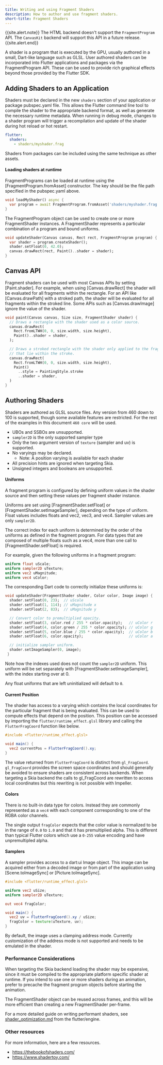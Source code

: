 ```yaml
---
title: Writing and using Fragment Shaders
description: How to author and use fragment shaders.
short-title: Fragment Shaders
---
```


{{site.alert.note}}
  The HTML backend doesn't support the `FragmentProgram` API.
  The `CanvasKit` backend will support this API in a future release.
{{site.alert.end}}

A shader is a program that is executed by the GPU, usually authored in a small,
Dart-like language such as GLSL. User authored shaders can be incorporated into
Flutter applications and packages via the FragmentProgram API. These can be
used to provide rich graphical effects beyond those provided by the Flutter SDK.

## Adding Shaders to an Application

Shaders must be declared in the new `shaders` section of your application or
package pubspec.yaml file. This allows the Flutter command line tool to compile
the shader to the appropriate backend format, as well as generate the necessary
runtime metadata. When running in debug mode, changes to a shader program will
trigger a recompilation and update of the shader during hot reload or hot
restart.

```yaml
flutter:
  shaders:
    - shaders/myshader.frag
```

Shaders from packages can be included using the same technique as other assets.

#### Loading shaders at runtime

FragmentPrograms can be loaded at runtime using the [FragmentProgram.fromAsset]
constructor. The key should be the file path specified in the pubspec.yaml
above.

```dart
void loadMyShader() async {
  var program = await FragmentProgram.fromAsset('shaders/myshader.frag');
}
```

The FragmentProgram object can be used to create one or more FragmentShader
instances. A FragmentShader represents a particular combination of a
program and bound uniforms.

```dart
void updateShader(Canvas canvas, Rect rect, FragmentProgram program) {
  var shader = program.createShader();
  shader.setFloat(0, 42.0);
  canvas.drawRect(rect, Paint()..shader = shader);
}
```

## Canvas API

Fragment shaders can be used with most Canvas APIs by setting [Paint.shader].
For example, when using [Canvas.drawRect] the shader will be evaluated for all
fragments within the rectangle. For an API like [Canvas.drawPath] with a
stroked path, the shader will be evaluated for all fragments within the stroked
line. Some APIs such as [Canvas.drawImage] ignore the value of the shader.

```dart
void paint(Canvas canvas, Size size, FragmentShader shader) {
  // Draws a rectangle with the shader used as a color source.
  canvas.drawRect(
    Rect.fromLTWH(0, 0, size.width, size.height),
    Paint()..shader = shader,
  );

  // Draws a stroked rectangle with the shader only applied to the fragments
  // that lie within the stroke.
  canvas.drawRect(
    Rect.fromLTWH(0, 0, size.width, size.height),
    Paint()
      ..style = PaintingStyle.stroke
      ..shader = shader,
  )
}

```

## Authoring Shaders

Shaders are authored as GLSL source files. Any version from 460 down to 100
is supported, though some available features are restricted. For the rest
of the examples in this document `460 core` will be used.

* UBOs and SSBOs are unsupported.
* `sampler2D` is the only supported sampler type
* Only the two argument version of `texture` (sampler and uv) is supported.
* No varyings may be declared.
  * Note: A position varying is available for each shader
* All precision hints are ignored when targeting Skia.
* Unsigned integers and booleans are unsupported.

#### Uniforms

A fragment program is configured by defining uniform values in the shader
source and then setting these values per fragment shader instance.

Uniforms are set using [FragmentShader.setFloat] or
[FragmentShader.setImageSampler], depending on the type of uniform. Float values
includes floats and vec2, vec3, and vec4. Sampler values are only `sampler2D`.

The correct index for each uniform is determined by the order of the uniforms
as defined in the fragment program. For data types that are composed of
multiple floats such as a vec4, more than one call to [FragmentShader.setFloat]
is required.

For example, given the following uniforms in a fragment program:

```glsl
uniform float uScale;
uniform sampler2D uTexture;
uniform vec2 uMagnitude;
uniform vec4 uColor;
```

The corresponding Dart code to correctly initialize these uniforms is:

```dart
void updateShader(FragmentShader shader, Color color, Image image) {
  shader.setFloat(0, 23);  // uScale
  shader.setFloat(1, 114); // uMagnitude x
  shader.setFloat(2, 83);  // uMagnitude y

  // Convert color to premultiplied opacity.
  shader.setFloat(3, color.red / 255 * color.opacity);   // uColor r
  shader.setFloat(4, color.green / 255 * color.opacity); // uColor g
  shader.setFloat(5, color.blue / 255 * color.opacity);  // uColor b
  shader.setFloat(6, color.opacity);                     // uColor a

  // initialize sampler uniform.
  shader.setImageSampler(0, image);
 }
 ```

Note how the indexes used does not count the `sampler2D` uniform. This uniform
will be set separately with [FragmentShader.setImageSampler], with the
index starting over at 0.

Any float uniforms that are left uninitialized will default to `0`.

#### Current Position

The shader has access to a varying which contains the local coordinates for
the particular fragment that is being evaluated. This can be used to compute
effects that depend on the position. This position can be accessed by
importing the `flutter/runtime_effect.glsl` library and calling the
`FlutterFragCoord` function like below.

```glsl
#include <flutter/runtime_effect.glsl>

void main() {
  vec2 currentPos = FlutterFragCoord().xy;
}
```

The value returned from `FlutterFragCoord` is distinct from `gl_FragCoord`.
`gl_FragCoord` provides the screen space coordinates and should generally be
avoided to ensure shaders are consistent across backends. When targeting a
Skia backend the calls to gl_FragCoord are rewritten to access local
coordinates but this rewriting is not possible with Impeller.

#### Colors

There is no built-in data type for colors. Instead they are commonly
represented as a `vec4` with each component corresponding to one of the RGBA
color channels.

The single output `fragColor` expects that the color value is normalized to be
in the range of `0.0` to `1.0` and that it has premultiplied alpha. This is
different than typical Flutter colors which use a `0-255` value encoding and
have unpremultipled alpha.

#### Samplers

A sampler provides access to a dart:ui Image object. This image can be acquired
either from a decoded image or from part of the application using
[Scene.toImageSync] or [Picture.toImageSync].

```glsl
#include <flutter/runtime_effect.glsl>

uniform vec2 uSize;
uniform sampler2D uTexture;

out vec4 fragColor;

void main() {
  vec2 uv = FlutterFragCoord().xy / uSize;
  fragColor = texture(uTexture, uv);
}
```

By default, the image uses a clamping address mode. Currently customization of
the address mode is not supported and needs to be emulated in the shader.

### Performance Considerations

When targeting the Skia backend loading the shader may be expensive, since it
must be compiled to the appropriate platform specific shader at runtime. If you
intend to use one or more shaders during an animation, prefer to precache the
fragment program objects before starting the animation.

The FragmentShader object can be reused across frames, and this will be more
efficient than creating a new FragmentShader per-frame.

For a more detailed guide on writing performant shaders, see
[shader_optimization.md] from the flutter/engine.

### Other resources

For more information, here are a few resources.

* https://thebookofshaders.com/
* https://www.shadertoy.com/

[shader_optimization.md]: https://github.com/flutter/engine/blob/main/impeller/docs/shader_optimization.md
[`Canvas`]: {{site.api}}/flutter/dart-ui/Canvas-class.html
[`Scene`]: {{site.api}}/flutter/dart-ui/Scene-class.html
[`FragmentProgram`]: {{site.api}}/flutter/dart-ui/FragmentProgram-class.html
[`FragmentShader`]: {{site.api}}/flutter/dart-ui/FragmentShader-class.html
